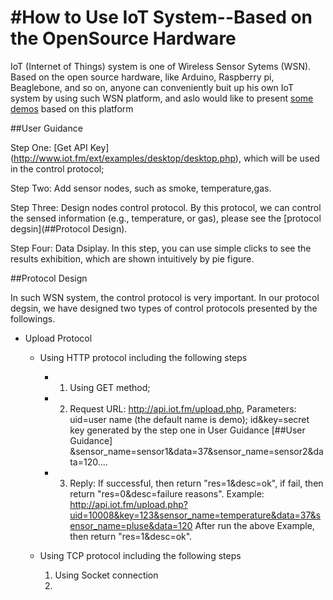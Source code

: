 #How to Use IoT System--Based on the OpenSource Hardware
===================

IoT (Internet of Things) system is one of Wireless Sensor Sytems (WSN). Based on the open source hardware, like Arduino, Raspberry pi, Beaglebone, and so on, anyone can conveniently buit up his own IoT system by using such WSN platform, and aslo would like to present [some demos](http://blog.smartarduino.com/) based on this platform

##User Guidance 

Step One: [Get API Key] (http://www.iot.fm/ext/examples/desktop/desktop.php), which will be used in the control protocol; 

Step Two: Add sensor nodes, such as smoke, temperature,gas.

Step Three: Design nodes control protocol. By this protocol, we can control the sensed information (e.g., temperature, or gas), please see the [protocol degsin](##Protocol Design).

Step Four: Data Dsiplay. In this step, you can use simple clicks to see the results exhibition, which are shown intuitively by pie figure.

##Protocol Design

In such WSN system, the control protocol is very important. In our protocol degsin, we have designed two types of control protocols presented by the followings.

* Upload Protocol
  * Using HTTP protocol including the following steps
    * 1) Using GET method;
    * 2) Request URL: http://api.iot.fm/upload.php,
         Parameters: uid=user name (the default name is demo); 
                     id&key=secret key generated by the step one in User Guidance [##User Guidance]
                     &sensor_name=sensor1&data=37&sensor_name=sensor2&data=120....
    * 3) Reply: If successful, then return "res=1&desc=ok", if fail, then return "res=0&desc=failure reasons".
      Example: http://api.iot.fm/upload.php?uid=10008&key=123&sensor_name=temperature&data=37&sensor_name=pluse&data=120
   After run the above Example, then return "res=1&desc=ok".

  * Using TCP protocol including the following steps
    1) Using Socket connection
    2)





